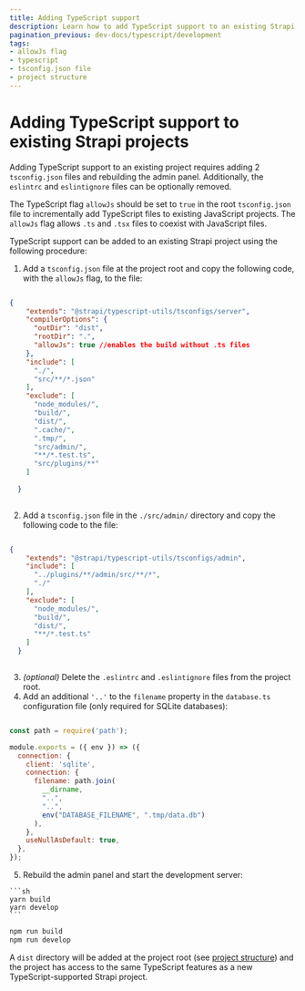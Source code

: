 ```yaml
---
title: Adding TypeScript support 
description: Learn how to add TypeScript support to an existing Strapi project.
pagination_previous: dev-docs/typescript/development
tags:
- allowJs flag
- typescript
- tsconfig.json file
- project structure
---
```


# Adding TypeScript support to existing Strapi projects

Adding TypeScript support to an existing project requires adding 2 `tsconfig.json` files and rebuilding the admin panel. Additionally, the `eslintrc` and `eslintignore` files can be optionally removed.

The TypeScript flag `allowJs` should be set to `true` in the root `tsconfig.json` file to incrementally add TypeScript files to existing JavaScript projects. The `allowJs` flag allows `.ts` and `.tsx` files to coexist with JavaScript files.

TypeScript support can be added to an existing Strapi project using the following procedure:

1. Add a `tsconfig.json` file at the project root and copy the following code, with the `allowJs` flag, to the file:

  ```json title="./tsconfig.json"

  {
      "extends": "@strapi/typescript-utils/tsconfigs/server",
      "compilerOptions": {
        "outDir": "dist",
        "rootDir": ".",
        "allowJs": true //enables the build without .ts files
      },
      "include": [
        "./",
        "src/**/*.json"
      ],
      "exclude": [
        "node_modules/",
        "build/",
        "dist/",
        ".cache/",
        ".tmp/",
        "src/admin/",
        "**/*.test.ts",
        "src/plugins/**"
      ]
    
    }
    
  ```

2. Add a `tsconfig.json` file in the `./src/admin/` directory and copy the following code to the file:

  ```json title="./src/admin/tsconfig.json"

  {
      "extends": "@strapi/typescript-utils/tsconfigs/admin",
      "include": [
        "../plugins/**/admin/src/**/*",
        "./"
      ],
      "exclude": [
        "node_modules/",
        "build/",
        "dist/",
        "**/*.test.ts"
      ]
    }
    
  ```

3. _(optional)_ Delete the `.eslintrc` and `.eslintignore` files from the project root.
4. Add an additional `'..'` to the `filename` property in the `database.ts` configuration file (only required for SQLite databases):

  ```js title="./config/database.ts"

  const path = require('path');

  module.exports = ({ env }) => ({
    connection: {
      client: 'sqlite',
      connection: {
        filename: path.join(
          __dirname,
          "..",
          "..",
          env("DATABASE_FILENAME", ".tmp/data.db")
        ),
      },
      useNullAsDefault: true,
    },
  });

  ```

5. Rebuild the admin panel and start the development server:

  <Tabs groupId="yarn-npm">

  <TabItem value='yarn' label="Yarn">

    ```sh
    yarn build
    yarn develop
    ```

  </TabItem>

  <TabItem value='npm' label="NPM">

  ```sh
  npm run build
  npm run develop
  ```

  </TabItem>

  </Tabs>

A `dist` directory will be added at the project root (see [project structure](/dev-docs/project-structure)) and the project has access to the same TypeScript features as a new TypeScript-supported Strapi project.
